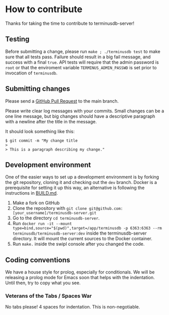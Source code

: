 # How to contribute

Thanks for taking the time to contribute to terminusdb-server!

## Testing

Before submitting a change, please run `make ; ./terminusdb test` to make sure
that all tests pass.  Failure should result in a big fail message, and
success with a final `true`. API tests will require that the admin
password is `root` or that the enviroment variable
`TERMINUS_ADMIN_PASSWD` is set prior to invocation of `terminusdb`.

## Submitting changes

Please send a [GitHub Pull Request](https://github.com/terminusdb/terminusdb-server/pull/new/dev) to the main branch.

Please write clear log messages with your commits. Small changes can be a one line message, 
but big changes should have a descriptive paragraph with a newline after the title in the message.

It should look something like this: 

    $ git commit -m "My change title
    > 
    > This is a paragraph describing my change."

## Development environment

One of the easier ways to set up a development environment is by forking the git repository, cloning it and checking out the `dev` branch.
Docker is a prerequisite for setting it up this way, an alternative is following the instructions in [BUILD.md](BUILD.md).

1. Make a fork on GitHub
2. Clone the repository with `git clone git@github.com:[your_username]/terminusdb-server.git`
3. Go to the directory `cd terminusdb-server`.
4. Run `docker run -it --mount type=bind,source="$(pwd)",target=/app/terminusdb -p 6363:6363 --rm  terminusdb/terminusdb-server:dev`
   inside the terminusdb-server directory. It will mount the current sources to the Docker container.
5. Run `make.` inside the swipl console after you changed the code.


## Coding conventions

We have a house style for prolog, especially for conditionals. We will be releasing a prolog mode for Emacs soon that 
helps with the indentation. Until then, try to copy what you see.

### Veterans of the Tabs / Spaces War

No tabs please! 4 spaces for indentation. This is non-negotiable.
